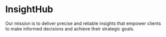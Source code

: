 # InsightHub
Our mission is to deliver precise and reliable insights that empower clients to make informed decisions and achieve their strategic goals.
